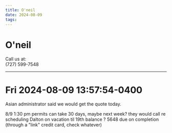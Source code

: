 ```yaml
---
title: O'neil
date: 2024-08-09
tags: 
---
```

# O'neil
Call us at:  
(727) 599-7548

---

# Fri 2024-08-09 13:57:54-0400
Asian administrator said we would get the quote today.

8/9 1:30 pm
permits can take 30 days, maybe next week? they would call re scheduling 
Dalton on vacation til 19th 
balance ? 5648 due on completion (through a "link" credit card, check whatever)
